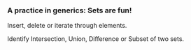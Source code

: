 ### A practice in generics: Sets are fun!

Insert, delete or iterate through elements.

Identify Intersection, Union, Difference or Subset of two sets.
